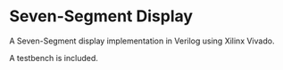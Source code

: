 # Seven-Segment Display

A Seven-Segment display implementation in Verilog using Xilinx Vivado.

A testbench is included.